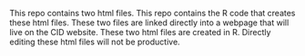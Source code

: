 This repo contains two html files. 
This repo contains the R code that creates these html files. 
These two files are linked directly into a webpage that will live on the CID website. 
These two html files are created in R. 
Directly editing these html files will not be productive. 
